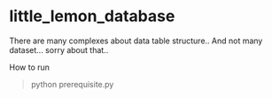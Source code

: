 # little_lemon_database

There are many complexes about data table structure..
And not many dataset...
sorry about that..

How to run
> python prerequisite.py